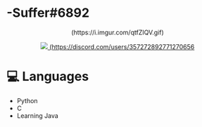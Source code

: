 # -Suffer#6892
<p align="center">
(https://i.imgur.com/qtfZIQV.gif)
  
<p align="center">
<a href="https://dsc.bio/357272892771270656">
  <img src="https://lanyard.cnrad.dev/api/357272892771270656?" /
theme=light&bg=9ecf80&animated=true&hideDiscrim=true&borderRadius=30px&idleMessage=Probably%20doing%20something%20else..." />
(https://discord.com/users/357272892771270656
</a>
</a>

# 💻 Languages

- Python
- C
- Learning Java

